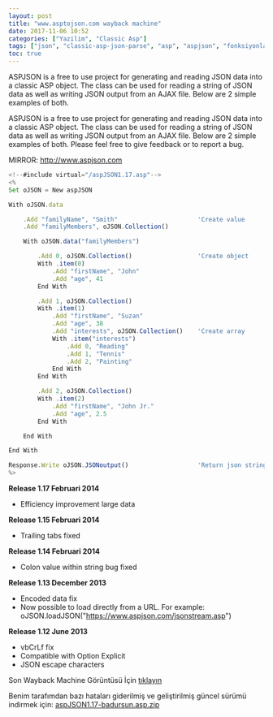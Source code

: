 ```yaml
---
layout: post
title: "www.asptojson.com wayback machine"
date: 2017-11-06 10:52
categories: ["Yazilim", "Classic Asp"]
tags: ["json", "classic-asp-json-parse", "asp", "aspjson", "fonksiyonlar", "functions"]
toc: true
---
```


ASPJSON is a free to use project for generating and reading JSON data into a classic ASP object. The class can be used for reading a string of JSON data as well as writing JSON output from an AJAX file. Below are 2 simple examples of both.

ASPJSON is a free to use project for generating and reading JSON data into a classic ASP object. The class can be used for reading a string of JSON data as well as writing JSON output from an AJAX file. Below are 2 simple examples of both. Please feel free to give feedback or to report a bug.

MIRROR: http://www.aspjson.com

```javascript
<!--#include virtual="/aspJSON1.17.asp"-->
<%
Set oJSON = New aspJSON

With oJSON.data

    .Add "familyName", "Smith"                      'Create value
    .Add "familyMembers", oJSON.Collection()

    With oJSON.data("familyMembers")

        .Add 0, oJSON.Collection()                  'Create object
        With .item(0)
            .Add "firstName", "John"
            .Add "age", 41
        End With

        .Add 1, oJSON.Collection()
        With .item(1)
            .Add "firstName", "Suzan"
            .Add "age", 38
            .Add "interests", oJSON.Collection()    'Create array
            With .item("interests")
                .Add 0, "Reading"
                .Add 1, "Tennis"
                .Add 2, "Painting"
            End With
        End With

        .Add 2, oJSON.Collection()
        With .item(2)
            .Add "firstName", "John Jr."
            .Add "age", 2.5
        End With

    End With

End With

Response.Write oJSON.JSONoutput()                   'Return json string
%>
```

**Release 1.17 Februari 2014**
- Efficiency improvement large data

**Release 1.15 Februari 2014**
- Trailing tabs fixed

**Release 1.14 Februari 2014**
- Colon value within string bug fixed

**Release 1.13 December 2013**
- Encoded data fix
- Now possible to load directly from a URL.
For example: oJSON.loadJSON("https://www.aspjson.com/jsonstream.asp")

**Release 1.12 June 2013**
- vbCrLf fix
- Compatible with Option Explicit
- JSON escape characters

Son Wayback Machine Görüntüsü İçin [tıklayın](https://web.archive.org/web/20160620154733/http://www.aspjson.com:80/)

Benim tarafımdan bazı hataları giderilmiş ve geliştirilmiş güncel sürümü indirmek için: [aspJSON1.17-badursun.asp.zip](https://drive.google.com/file/d/1ephhFyO44BNlp3B6v1BVKc7pLqjJvlRg/view?usp=sharing)